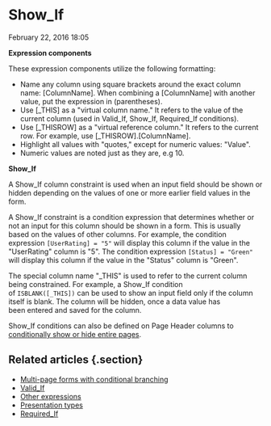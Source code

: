 #  Show_If


February 22, 2016 18:05

**Expression components**

These expression components utilize the following formatting:

  * Name any column using square brackets around the exact column name: [ColumnName]. When combining a [ColumnName] with another value, put the expression in (parentheses).
  * Use [_THIS] as a "virtual column name." It refers to the value of the current column (used in Valid_If, Show_If, Required_If conditions).
  * Use [_THISROW] as a "virtual reference column." It refers to the current row. For example, use [_THISROW].[ColumnName].
  * Highlight all values with "quotes," except for numeric values: "Value".
  * Numeric values are noted just as they are, e.g 10.



**Show_If**

A Show_If column constraint is used when an input field should be shown or
hidden depending on the values of one or more earlier field values in the
form.

A Show_If constraint is a condition expression that determines whether or not
an input for this column should be shown in a form. This is usually based on
the values of other columns. For example, the condition expression
`[UserRating] = "5"` will display this column if the value in the "UserRating"
column is "5". The condition expression `[Status] = "Green"` will display this
column if the value in the "Status" column is "Green".

The special column name "_THIS" is used to refer to the current column being
constrained. For example, a Show_If condition of `ISBLANK([_THIS])` can be
used to show an input field only if the column itself is blank. The column
will be hidden, once a data value has been entered and saved for the column.

Show_If conditions can also be defined on Page Header columns to
[conditionally show or hide entire pages](206435467).


## Related articles {.section}

  * [Multi-page forms with conditional branching](Multi-page-forms-with-conditional-branching)
  * [Valid_If](Valid-If)
  * [Other expressions](Other-expressions)
  * [Presentation types](Presentation-types)
  * [Required_If](Required-If)

